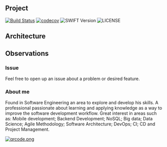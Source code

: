 
## Project

[![Build Status](https://travis-ci.org/miguelpimentel/desafio-ios.svg?branch=master)](https://travis-ci.org/miguelpimentel/desafio-ios)
[![codecov](https://codecov.io/gh/miguelpimentel/desafio-ios/branch/master/graph/badge.svg)](https://codecov.io/gh/miguelpimentel/desafio-ios)
![SWIFT Version](https://img.shields.io/badge/swift-5.0-orange)
![LICENSE](https://img.shields.io/badge/License-MIT-blue)

## Architecture

## Observations 

### Issue

Feel free to open up an issue about a problem or desired feature.

### About me 

Found in Software Engineering an area to explore and develop his skills. A professional passionate about learning and applying knowledge as a way to improve the software development workflow. Great interest in areas such as: Mobile development; Backend Development; NoSQL; Big data; Data Science; Agile Methodology; Software Architecture; DevOps; CI; CD and Project Management.

[![qrcode.png](https://i.postimg.cc/GtDTY5gC/qrcode.png)](https://postimg.cc/gLY0bNPS)
